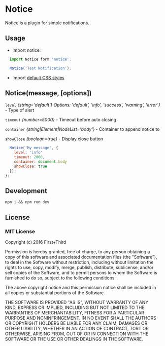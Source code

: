 # Notice

Notice is a plugin for simple notifications.

## Usage

- Import notice:

```javascript
  import Notice form 'notice';

  Notice('Test Notification');
```

- Import [default CSS styles](styles.css)

## Notice(message, [options])

`level` _{string='default'} Options: 'default', 'info', 'success', 'warning', 'error'}_ - Type of alert

`timeout` _{number=5000}_ - Timeout before auto closing

`container` _{string|Element|NodeList='body'}_ - Container to append notice to

`showClose` _{boolean=true}_ - Display close button

```javascript
  Notice('My message', {
    level: 'info'
    timeout: 2000,
    container: document.body
    showClose: true
  });
};
```

## Development

`npm i && npm run dev`

## License

### MIT License

Copyright (c) 2016 First+Third

Permission is hereby granted, free of charge, to any person obtaining a copy
of this software and associated documentation files (the "Software"), to deal
in the Software without restriction, including without limitation the rights
to use, copy, modify, merge, publish, distribute, sublicense, and/or sell
copies of the Software, and to permit persons to whom the Software is
furnished to do so, subject to the following conditions:

The above copyright notice and this permission notice shall be included in all
copies or substantial portions of the Software.

THE SOFTWARE IS PROVIDED "AS IS", WITHOUT WARRANTY OF ANY KIND, EXPRESS OR
IMPLIED, INCLUDING BUT NOT LIMITED TO THE WARRANTIES OF MERCHANTABILITY,
FITNESS FOR A PARTICULAR PURPOSE AND NONINFRINGEMENT. IN NO EVENT SHALL THE
AUTHORS OR COPYRIGHT HOLDERS BE LIABLE FOR ANY CLAIM, DAMAGES OR OTHER
LIABILITY, WHETHER IN AN ACTION OF CONTRACT, TORT OR OTHERWISE, ARISING FROM,
OUT OF OR IN CONNECTION WITH THE SOFTWARE OR THE USE OR OTHER DEALINGS IN THE
SOFTWARE.
